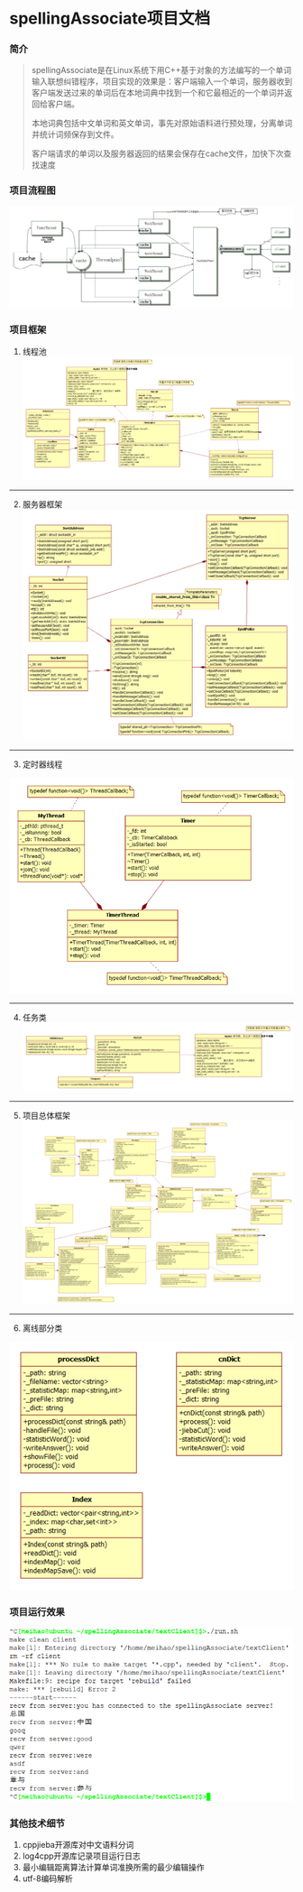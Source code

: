 # spellingAssociate项目文档 #
### 简介 ###
> spellingAssociate是在Linux系统下用C++基于对象的方法编写的一个单词输入联想纠错程序，项目实现的效果是：客户端输入一个单词，服务器收到客户端发送过来的单词后在本地词典中找到一个和它最相近的一个单词并返回给客户端。
> 
> 本地词典包括中文单词和英文单词，事先对原始语料进行预处理，分离单词并统计词频保存到文件。
> 
> 客户端请求的单词以及服务器返回的结果会保存在cache文件，加快下次查找速度



### 项目流程图 ###
![项目流程图](https://github.com/meihao1203/spellingAssociate/blob/master/spellingAssociate%E6%B5%81%E7%A8%8B%E5%9B%BE.png)



### 项目框架 ###
1. 线程池 
![Threadpool](https://github.com/meihao1203/spellingAssociate/blob/master/Threadpool.png)

----------

2. 服务器框架 
![TcpServer](https://github.com/meihao1203/spellingAssociate/blob/master/TcpServer.png)

----------

3. 定时器线程 

![TimerThread](https://github.com/meihao1203/spellingAssociate/blob/master/TimerThread.png)

----------

4. 任务类 
![MyTask](https://github.com/meihao1203/spellingAssociate/blob/master/MyTask.png)

----------

5. 项目总体框架 
![spellingAssociate](https://github.com/meihao1203/spellingAssociate/blob/master/spellingAssociate.png)

----------

6. 离线部分类 

![offline](https://github.com/meihao1203/spellingAssociate/blob/master/offline.png)



### 项目运行效果 ###
![run_result](https://github.com/meihao1203/spellingAssociate/blob/master/run_result.png)



### 其他技术细节 ###
1. cppjieba开源库对中文语料分词
2. log4cpp开源库记录项目运行日志
3. 最小编辑距离算法计算单词准换所需的最少编辑操作
4. utf-8编码解析
